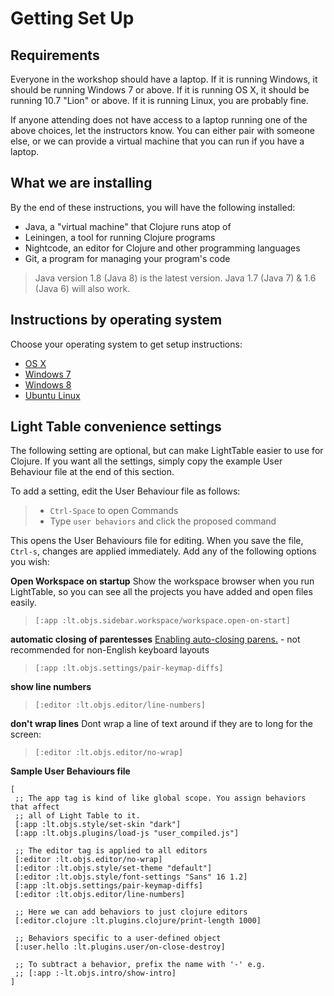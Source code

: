 Getting Set Up
==============

## Requirements

Everyone in the workshop should have a laptop. If it is running Windows, it should be running Windows 7 or above. If it is running OS X, it should be running 10.7 "Lion" or above. If it is running Linux, you are probably fine.

If anyone attending does not have access to a laptop running one of the above choices, let the instructors know. You can either pair with someone else, or we can provide a virtual machine that you can run if you have a laptop.

## What we are installing

By the end of these instructions, you will have the following installed:

* Java, a "virtual machine" that Clojure runs atop of
* Leiningen, a tool for running Clojure programs
* Nightcode, an editor for Clojure and other programming languages
* Git, a program for managing your program's code
> Java version 1.8 (Java 8) is the latest version.  Java 1.7 (Java 7) & 1.6 (Java 6) will also work.

## Instructions by operating system

Choose your operating system to get setup instructions:

* [OS X](setup_osx.md)
* [Windows 7](setup_win7.md)
* [Windows 8](setup_win8.md)
* [Ubuntu Linux](setup_ubuntu.md)

## Light Table convenience settings

The following setting are optional, but can make LightTable easier to use for Clojure.  If you want all the settings, simply copy the example User Behaviour file at the end of this section.

To add a setting, edit the User Behaviour file as follows:

> * `Ctrl-Space` to open Commands
> * Type `user behaviors` and click the proposed command

This opens the User Behaviours file for editing.  When you save the file, `Ctrl-s`, changes are applied immediately.  Add any of the following options you wish:

**Open Workspace on startup**
Show the workspace browser when you run LightTable, so you can see all the projects you have added and open files easily.
> `[:app :lt.objs.sidebar.workspace/workspace.open-on-start]`


**automatic closing of parentesses**
[Enabling auto-closing parens.](http://stackoverflow.com/questions/27818505/light-table-parentheses-are-not-auto-closing) - not recommended for non-English keyboard layouts
> `[:app :lt.objs.settings/pair-keymap-diffs]`


**show line numbers**
> `[:editor :lt.objs.editor/line-numbers]`

**don't wrap lines**
Dont wrap a line of text around if they are to long for the screen:
> `[:editor :lt.objs.editor/no-wrap]`


**Sample User Behaviours file**
```
[
 ;; The app tag is kind of like global scope. You assign behaviors that affect
 ;; all of Light Table to it.
 [:app :lt.objs.style/set-skin "dark"]
 [:app :lt.objs.plugins/load-js "user_compiled.js"]

 ;; The editor tag is applied to all editors
 [:editor :lt.objs.editor/no-wrap]
 [:editor :lt.objs.style/set-theme "default"]
 [:editor :lt.objs.style/font-settings "Sans" 16 1.2]
 [:app :lt.objs.settings/pair-keymap-diffs]
 [:editor :lt.objs.editor/line-numbers]

 ;; Here we can add behaviors to just clojure editors
 [:editor.clojure :lt.plugins.clojure/print-length 1000]

 ;; Behaviors specific to a user-defined object
 [:user.hello :lt.plugins.user/on-close-destroy]

 ;; To subtract a behavior, prefix the name with '-' e.g.
 ;; [:app :-lt.objs.intro/show-intro]
]
```
